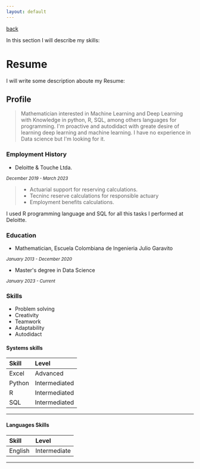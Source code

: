 ```yaml
---
layout: default
---
```



[back](../#special-link)


In this section I will describe my skills:


# Resume

I will write some description aboute my Resume:


## Profile

> Mathematician interested in Machine Learning and Deep Learning with Knowledge in python, R, SQL, among others languages for programming.
> I'm proactive and autodidact with greate desire of learning deep learning and machine learning. I have no experience in Data science but I'm looking for it.

### Employment History

* Deloitte & Touche Ltda.

<sub>_December 2019 - March 2023_</sub>

> -  Actuarial support for reserving calculations.
> - Tecninc reserve calculations for responsible actuary
> - Employment benefits calculations.

I used R programming language and SQL for all this tasks I performed at Deloitte.

### Education

* Mathematician, Escuela Colombiana de Ingenieria Julio Garavito

<sub>_January 2013 - December 2020_</sub>

* Master's degree in Data Science

<sub>_January 2023 - Current_</sub>



### Skills

* Problem solving
* Creativity
* Teamwork
* Adaptability
* Autodidact


#### Systems skills

| Skill  | Level        |
|:-------|:-------------|
| Excel  | Advanced     |
| Python | Intermediated|
| R      | Intermediated|
| SQL    | Intermediated|

* * *


#### Languages Skills

|Skill  | Level        |
|:------|:-------------|
|English|Intermediate  |

* * *

